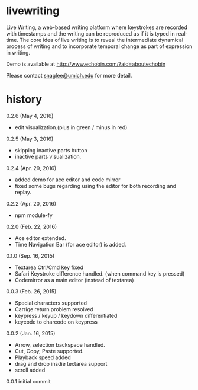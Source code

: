 
# livewriting

Live Writing, a web-based writing platform where keystrokes are recorded with timestamps and the writing can be reproduced as if it is typed in real-time. The core idea of live writing is to reveal the intermediate dynamical process of writing and to incorporate temporal change as part of expression in writing.

Demo is available at http://www.echobin.com/?aid=aboutechobin

Please contact snaglee@umich.edu for more detail.

# history

0.2.6 (May 4, 2016)
* edit visualization.(plus in green / minus in red) 

0.2.5 (May 3, 2016)
* skipping inactive parts button
* inactive parts visualization.

0.2.4 (Apr. 29, 2016)
* added demo for ace editor and code mirror
* fixed some bugs regarding using the editor for both recording and replay.

0.2.2 (Apr. 20, 2016)
* npm module-fy

0.2.0 (Feb. 22, 2016)
* Ace editor extended.
* Time Navigation Bar (for ace editor) is added.

0.1.0 (Sep. 16, 2015)
* Textarea Ctrl/Cmd key fixed
* Safari Keystroke difference handled. (when command key is pressed)
* Codemirror as a main editor (instead of textarea)


0.0.3 (Feb. 26, 2015)
* Special characters supported
* Carrige return problem resolved
* keypress / keyup / keydown differentiated
* keycode to charcode on keypress

0.0.2 (Jan. 16, 2015)
* Arrow, selection backspace handled.
* Cut, Copy, Paste supported.
* Playback speed added
* drag and drop insdie textarea support
* scroll added

0.0.1 initial commit
